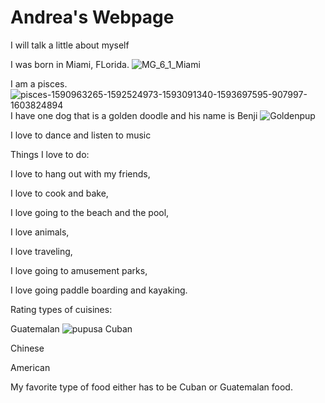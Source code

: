 # Andrea's Webpage

I will talk a little about myself

I was born in Miami, FLorida.
![MG_6_1_Miami](https://user-images.githubusercontent.com/91104059/136860195-b4f2e079-824b-48ac-87a1-c7bfe903b8e0.jpg)

I am a pisces.
![pisces-1590963265-1592524973-1593091340-1593697595-907997-1603824894](https://user-images.githubusercontent.com/91104059/136860516-2c4f1ce0-470f-4a68-a3d4-9f00c0b7d662.jpg)
I have one dog that is a golden doodle and his name is Benji
![Goldenpup](https://user-images.githubusercontent.com/91104059/136859748-e4bb0097-6689-4b14-902d-3ff378cb4ab4.jpg)

I love to dance and listen to music

Things I love to do:

I love to hang out with my friends,

I love to cook and bake,

I love going to the beach and the pool,

I love animals,

I love traveling,

I love going to amusement parks,

I love going paddle boarding and kayaking.


Rating types of cuisines:

Guatemalan 
![pupusa](https://user-images.githubusercontent.com/91104059/136859956-0ff51c00-2bed-48dc-9f35-a0a8e6a4d0e9.jpg)
Cuban

Chinese

American

My favorite type of food either has to be Cuban or Guatemalan food.
